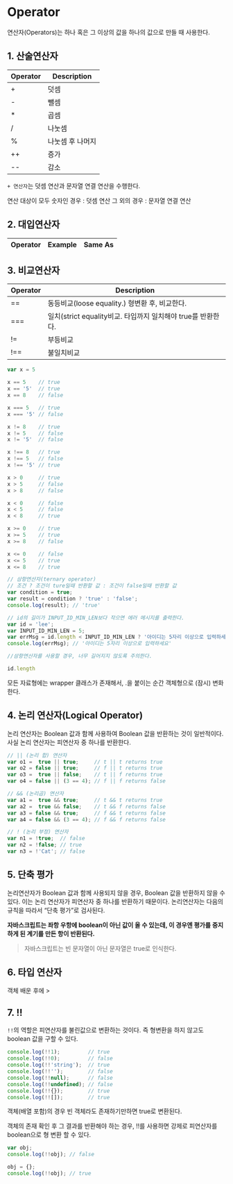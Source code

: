 # Operator

연산자(Operators)는 하나 혹은 그 이상의 값을 하나의 값으로 만들 때 사용한다.

## 1. 산술연산자

|Operator|Description|
|-|-|
|+|덧셈|
|-|뺄셈|
|*|곱셈|
|/|나눗셈|
|%|나눗셈 후 나머지|
|++|증가|
|--|감소|

```+ 연산자```는 덧셈 연산과 문자열 연결 연산을 수행한다.

연산 대상이 모두 숫자인 경우 : 덧셈 연산
그 외의 경우 : 문자열 연결 연산

## 2. 대입연산자

|Operator|Example|Same As|
|-|-|-|

## 3. 비교연산자
|Operator|Description|
|-|-|
|==|동등비교(loose equality.) 형변환 후, 비교한다.|
|===|일치(strict equality비교. 타입까지 일치해야 true를 반환한다.|
|!=|부등비교|
|!==|불일치비교|

```javascript
var x = 5

x == 5    // true
x == '5'  // true
x == 8    // false

x === 5   // true
x === '5' // false

x != 8    // true
x != 5    // false
x != '5'  // false

x !== 8   // true
x !== 5   // false
x !== '5' // true

x > 0     // true
x > 5     // false
x > 8     // false

x < 0     // false
x < 5     // false
x < 8     // true

x >= 0    // true
x >= 5    // true
x >= 8    // false

x <= 0    // false
x <= 5    // true
x <= 8    // true

// 삼항연산자(ternary operator)
// 조건 ? 조건이 ture일때 반환할 값 : 조건이 false일때 반환할 값
var condition = true;
var result = condition ? 'true' : 'false';
console.log(result); // 'true'

// id의 길이가 INPUT_ID_MIN_LEN보다 작으면 에러 메시지를 출력한다.
var id = 'lee';
var INPUT_ID_MIN_LEN = 5;
var errMsg = id.length < INPUT_ID_MIN_LEN ? '아이디는 5자리 이상으로 입력하세요' : '성공';
console.log(errMsg); // '아이디는 5자리 이상으로 입력하세요'

//삼항연산자를 사용할 경우, 너무 길어지지 않도록 주의한다. 
```

```javascript
id.length
```
모든 자료형에는 wrapper 클래스가 존재해서, .을 붙이는 순간 객체형으로 (잠시) 변화한다.

## 4. 논리 연산자(Logical Operator)
논리 연산자는 Boolean 값과 함께 사용하여 Boolean 값을 반환하는 것이 일반적이다. 사실 논리 연산자는 피연산자 중 하나를 반환한다.

```javascript
// || (논리 합) 연산자
var o1 =  true || true;     // t || t returns true
var o2 = false || true;     // f || t returns true
var o3 =  true || false;    // t || f returns true
var o4 = false || (3 == 4); // f || f returns false

// && (논리곱) 연산자
var a1 =  true && true;     // t && t returns true
var a2 =  true && false;    // t && f returns false
var a3 = false && true;     // f && t returns false
var a4 = false && (3 == 4); // f && f returns false

// ! (논리 부정) 연산자
var n1 = !true;  // false
var n2 = !false; // true
var n3 = !'Cat'; // false
```

## 5. 단축 평가
논리연산자가 Boolean 값과 함께 사용되지 않을 경우, Boolean 값을 반환하지 않을 수 있다. 이는 논리 연산자가 피연산자 중 하나를 반환하기 때문이다. 논리연산자는 다음의 규칙을 따라서 “단축 평가”로 검사된다.

**자바스크립트는 좌항 우항에 boolean이 아닌 값이 올 수 있는데, 이 경우엔 평가를 중지하게 된 계기를 만든 항이 반환된다.**

>자바스크립트는 빈 문자열이 아닌 문자열은 true로 인식한다.

## 6. 타입 연산자
객체 배운 후에 >

## 7. !!

```!!```의 역할은 피연산자를 불린값으로 변환하는 것이다. 즉 형변환을 하지 않고도 boolean 값을 구할 수 있다.

```javascript
console.log(!!1);         // true
console.log(!!0);         // false
console.log(!!'string');  // true
console.log(!!'');        // false
console.log(!!null);      // false
console.log(!!undefined); // false
console.log(!!{});        // true
console.log(!![]);        // true
```

객체(배열 포함)의 경우 빈 객체라도 존재하기만하면 true로 변환된다.

객체의 존재 확인 후 그 결과를 반환해야 하는 경우, !!를 사용하면 강제로 피연산자를 boolean으로 형 변환 할 수 있다.

```javascript
var obj;
console.log(!!obj); // false

obj = {};
console.log(!!obj); // true
```